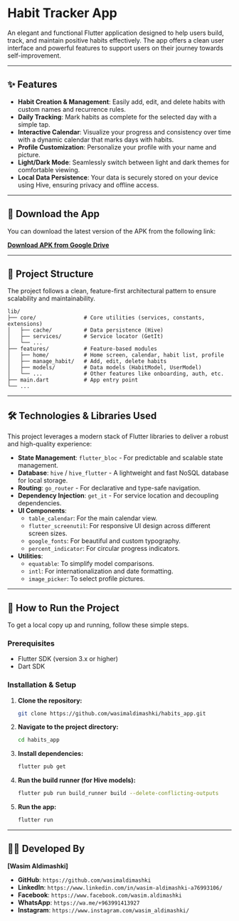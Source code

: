 # Habit Tracker App

An elegant and functional Flutter application designed to help users build, track, and maintain positive habits effectively. The app offers a clean user interface and powerful features to support users on their journey towards self-improvement.

---

## ✨ Features

- **Habit Creation & Management**: Easily add, edit, and delete habits with custom names and recurrence rules.
- **Daily Tracking**: Mark habits as complete for the selected day with a simple tap.
- **Interactive Calendar**: Visualize your progress and consistency over time with a dynamic calendar that marks days with habits.
- **Profile Customization**: Personalize your profile with your name and picture.
- **Light/Dark Mode**: Seamlessly switch between light and dark themes for comfortable viewing.
- **Local Data Persistence**: Your data is securely stored on your device using Hive, ensuring privacy and offline access.

---

## 📲 Download the App

You can download the latest version of the APK from the following link:

**[Download APK from Google Drive](https://drive.google.com/file/d/1Ah4LOpJP3Cu6Z4TyVsc4736HppsodSVt/view?usp=sharing)**

---

## 📂 Project Structure

The project follows a clean, feature-first architectural pattern to ensure scalability and maintainability.

```text
lib/
├── core/               # Core utilities (services, constants, extensions)
│   ├── cache/          # Data persistence (Hive)
│   ├── services/       # Service locator (GetIt)
│   └── ...
├── features/           # Feature-based modules
│   ├── home/           # Home screen, calendar, habit list, profile
│   ├── manage_habit/   # Add, edit, delete habits
│   ├── models/         # Data models (HabitModel, UserModel)
│   └── ...             # Other features like onboarding, auth, etc.
├── main.dart           # App entry point
└── ...
```

---

## 🛠️ Technologies & Libraries Used

This project leverages a modern stack of Flutter libraries to deliver a robust and high-quality experience:

- **State Management**: `flutter_bloc` - For predictable and scalable state management.
- **Database**: `hive` / `hive_flutter` - A lightweight and fast NoSQL database for local storage.
- **Routing**: `go_router` - For declarative and type-safe navigation.
- **Dependency Injection**: `get_it` - For service location and decoupling dependencies.
- **UI Components**: 
  - `table_calendar`: For the main calendar view.
  - `flutter_screenutil`: For responsive UI design across different screen sizes.
  - `google_fonts`: For beautiful and custom typography.
  - `percent_indicator`: For circular progress indicators.
- **Utilities**:
  - `equatable`: To simplify model comparisons.
  - `intl`: For internationalization and date formatting.
  - `image_picker`: To select profile pictures.

---

## 🚀 How to Run the Project

To get a local copy up and running, follow these simple steps.

### Prerequisites

- Flutter SDK (version 3.x or higher)
- Dart SDK

### Installation & Setup

1. **Clone the repository:**

   ```sh
   git clone https://github.com/wasimaldimashki/habits_app.git
   ```

2. **Navigate to the project directory:**

   ```sh
   cd habits_app
   ```

3. **Install dependencies:**

   ```sh
   flutter pub get
   ```

4. **Run the build runner (for Hive models):**

   ```sh
   flutter pub run build_runner build --delete-conflicting-outputs
   ```

5. **Run the app:**

   ```sh
   flutter run
   ```

---

## 👨‍💻 Developed By

**[Wasim Aldimashki]**

- **GitHub**: `https://github.com/wasimaldimashki`
- **LinkedIn**: `https://www.linkedin.com/in/wasim-aldimashki-a76993106/`
- **Facebook**: `https://www.facebook.com/wasim.aldimashki`
- **WhatsApp**: `https://wa.me/+963991413927`
- **Instagram**: `https://www.instagram.com/wasim_aldimashki/`